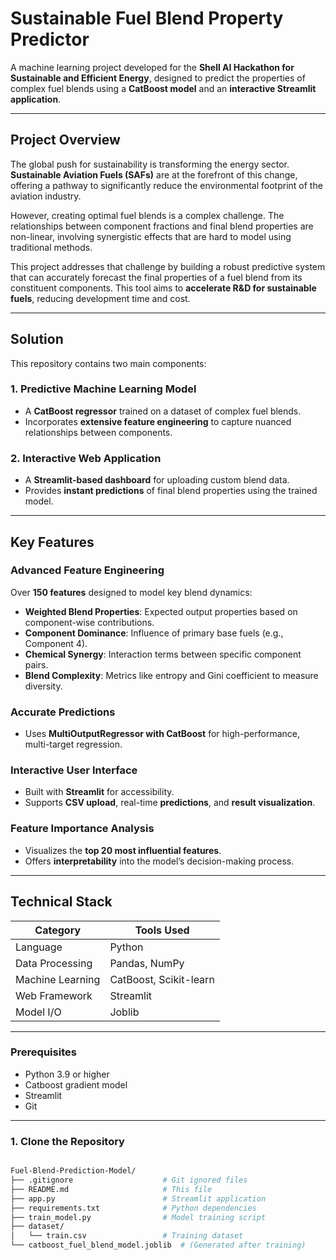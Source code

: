 # Sustainable Fuel Blend Property Predictor

A machine learning project developed for the **Shell AI Hackathon for Sustainable and Efficient Energy**, designed to predict the properties of complex fuel blends using a **CatBoost model** and an **interactive Streamlit application**.

---

## Project Overview

The global push for sustainability is transforming the energy sector. **Sustainable Aviation Fuels (SAFs)** are at the forefront of this change, offering a pathway to significantly reduce the environmental footprint of the aviation industry.

However, creating optimal fuel blends is a complex challenge. The relationships between component fractions and final blend properties are non-linear, involving synergistic effects that are hard to model using traditional methods.

This project addresses that challenge by building a robust predictive system that can accurately forecast the final properties of a fuel blend from its constituent components. This tool aims to **accelerate R&D for sustainable fuels**, reducing development time and cost.

---

## Solution

This repository contains two main components:

### 1. Predictive Machine Learning Model
- A **CatBoost regressor** trained on a dataset of complex fuel blends.
- Incorporates **extensive feature engineering** to capture nuanced relationships between components.

### 2. Interactive Web Application
- A **Streamlit-based dashboard** for uploading custom blend data.
- Provides **instant predictions** of final blend properties using the trained model.

---

## Key Features

### Advanced Feature Engineering
Over **150 features** designed to model key blend dynamics:
- **Weighted Blend Properties**: Expected output properties based on component-wise contributions.
- **Component Dominance**: Influence of primary base fuels (e.g., Component 4).
- **Chemical Synergy**: Interaction terms between specific component pairs.
- **Blend Complexity**: Metrics like entropy and Gini coefficient to measure diversity.

### Accurate Predictions
- Uses **MultiOutputRegressor with CatBoost** for high-performance, multi-target regression.

### Interactive User Interface
- Built with **Streamlit** for accessibility.
- Supports **CSV upload**, real-time **predictions**, and **result visualization**.

### Feature Importance Analysis
- Visualizes the **top 20 most influential features**.
- Offers **interpretability** into the model’s decision-making process.

---

## Technical Stack

| Category         | Tools Used               |
|------------------|--------------------------|
| Language          | Python                   |
| Data Processing   | Pandas, NumPy            |
| Machine Learning  | CatBoost, Scikit-learn   |
| Web Framework     | Streamlit                |
| Model I/O         | Joblib                   |

---


### Prerequisites
- Python 3.9 or higher
- Catboost gradient model
- Streamlit
- Git

---

### 1. Clone the Repository

```bash

Fuel-Blend-Prediction-Model/
├── .gitignore                    # Git ignored files
├── README.md                     # This file
├── app.py                        # Streamlit application
├── requirements.txt              # Python dependencies
├── train_model.py                # Model training script
├── dataset/
│   └── train.csv                 # Training dataset
└── catboost_fuel_blend_model.joblib  # (Generated after training)
```
